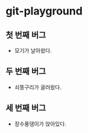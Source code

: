 # git-playground

## 첫 번째 버그

 - 모기가 날아왔다.

## 두 번째 버그

 - 쇠똥구리가 굴러왔다.

  ## 세 번째 버그

  - 장수풍뎅이가 앉아있다.